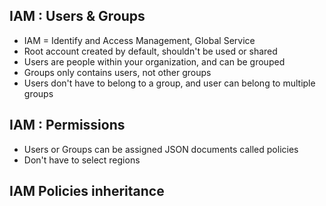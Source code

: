 
## IAM : Users & Groups

- IAM = Identify and Access Management, Global Service 
- Root account created by default, shouldn't be used or shared 
- Users are people within your organization, and can be grouped 
- Groups only contains users, not other groups 
- Users don't have to belong to a group, and user can belong to multiple groups 


## IAM : Permissions

- Users or Groups can be assigned JSON documents called policies 
- Don't have to select regions 


## IAM Policies inheritance 